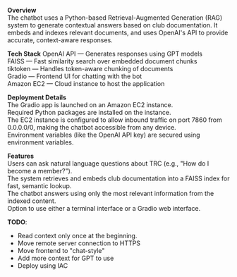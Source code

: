 **Overview**  
The chatbot uses a Python-based Retrieval-Augmented Generation (RAG) system to generate contextual answers based on club documentation. It embeds and indexes relevant documents, and uses OpenAI's API to provide accurate, context-aware responses.  
  
**Tech Stack**
OpenAI API — Generates responses using GPT models  
FAISS — Fast similarity search over embedded document chunks  
tiktoken — Handles token-aware chunking of documents  
Gradio — Frontend UI for chatting with the bot  
Amazon EC2 — Cloud instance to host the application  
  
**Deployment Details**  
The Gradio app is launched on an Amazon EC2 instance.  
Required Python packages are installed on the instance.  
The EC2 instance is configured to allow inbound traffic on port 7860 from 0.0.0.0/0, making the chatbot accessible from any device.  
Environment variables (like the OpenAI API key) are secured using environment variables.  
  
**Features**  
Users can ask natural language questions about TRC (e.g., "How do I become a member?").  
The system retrieves and embeds club documentation into a FAISS index for fast, semantic lookup.  
The chatbot answers using only the most relevant information from the indexed content.  
Option to use either a terminal interface or a Gradio web interface.   
  
**TODO**:  
* Read context only once at the beginning.   
* Move remote server connection to HTTPS  
* Move frontend to "chat-style"  
* Add more context for GPT to use  
* Deploy using IAC  
